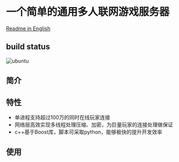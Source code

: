 # 一个简单的通用多人联网游戏服务器

[Readme in English](README.md)

## build status

![ubuntu](https://github.com/casinohe/SimpleMultiPlayerGameServer/actions/workflows/cmake.yml/badge.svg)

## 简介

## 特性

- 单进程支持超过100万的同时在线玩家连接
- 网络层高效实现多线程处理压缩、加密，为巨量玩家的连接处理做保证
- c++基于Boost库，脚本可采取python，能够极快的提升开发效率

## 使用

